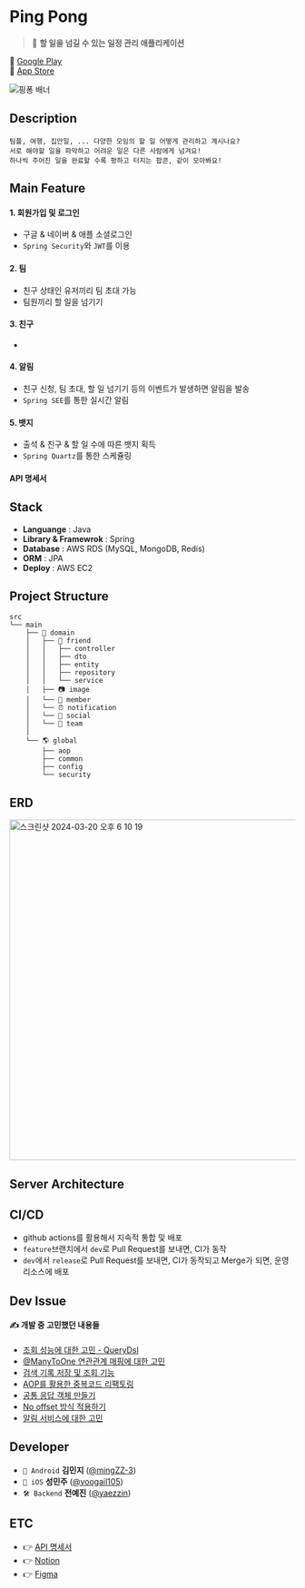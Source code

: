 # Ping Pong

> 🏓 **할 일을 넘길 수 있는 일정 관리 애플리케이션**
 
🤖 [Google Play](https://play.google.com/store/apps/details?id=com.pingpong_android)     
🍎 [App Store](https://apps.apple.com/kr/app/%ED%95%91%ED%90%81-%ED%95%A8%EA%BB%98-%ED%95%A0-%EC%9D%BC%EC%9D%84-%EA%B4%80%EB%A6%AC%ED%95%98%EB%8A%94-%EC%95%B1/id6479270351)

![핑퐁 배너](https://github.com/yaezzin/PingPong/assets/97823928/573c893c-04ad-4d39-8e81-3b81bab7e277)


## Description

```
팀플, 여행, 집안일, ... 다양한 모임의 할 일 어떻게 관리하고 계시나요?
서로 해야할 일을 파악하고 어려운 일은 다른 사람에게 넘겨요!
하나씩 주어진 일을 완료할 수록 펑하고 터지는 팝콘, 같이 모아봐요!
```

## Main Feature

#### 1. 회원가입 및 로그인

* 구글 & 네이버 & 애플 소셜로그인 
* ```Spring Security```와 ```JWT```를 이용

#### 2. 팀

* 친구 상태인 유저끼리 팀 초대 가능
* 팀원끼리 할 일을 넘기기

#### 3. 친구

* 

#### 4. 알림 

* 친구 신청, 팀 초대, 할 일 넘기기 등의 이벤트가 발생하면 알림을 발송
* ```Spring SEE```를 통한 실시간 알림

#### 5. 뱃지

* 출석 & 친구 & 할 일 수에 따른 뱃지 획득
* ```Spring Quartz```를 통한 스케쥴링 


#### API 명세서



## Stack
* **Languange** : Java
* **Library & Framewrok** : Spring
* **Database** : AWS RDS (MySQL, MongoDB, Redis)
* **ORM** : JPA
* **Deploy** : AWS EC2

## Project Structure

```
src
└── main
    ├── 🤖 domain
    │   ├── 👥 friend
    │   │   ├── controller
    │   │   ├── dto
    │   │   ├── entity
    │   │   ├── repository
    │   │   └── service
    │   ├── 📷 image
    │   └── 🙍 member
    │   └── ⏰ notification
    │   └── 📣 social
    │   └── 👥 team
    │
    └── 🌎 global
        ├── aop
        ├── common
        ├── config
        └── security
```

## ERD

<img width="600" alt="스크린샷 2024-03-20 오후 6 10 19" src="https://github.com/yaezzin/PingPong/assets/97823928/9f685e9d-b0e5-4e41-b5b6-290cffad5a9e">

## Server Architecture



## CI/CD

* github actions를 활용해서 지속적 통합 및 배포
* ```feature```브랜치에서 ```dev```로 Pull Request를 보내면, CI가 동작
* ```dev```에서 ```release```로 Pull Request를 보내면, CI가 동작되고 Merge가 되면, 운영 리소스에 배포

## Dev Issue

#### ✍ 개발 중 고민했던 내용들 

* [조회 성능에 대한 고민 - QueryDsl](https://github.com/pping-ppong/Server/issues/2)
* [@ManyToOne 연관관계 매핑에 대한 고민](https://github.com/pping-ppong/Server/issues/2)
* [검색 기록 저장 및 조회 기능](https://github.com/pping-ppong/Server/issues/3)
* [AOP를 활용한 중복코드 리팩토링](https://github.com/pping-ppong/Server/issues/4)
* [공통 응답 객체 만들기](https://github.com/pping-ppong/Server/issues/5)
* [No offset 방식 적용하기](https://github.com/pping-ppong/Server/issues/6)
* [알림 서비스에 대한 고민](https://github.com/pping-ppong/Server/issues/6)

## Developer

* ```🤖 Android``` **김민지** ([@mingZZ-3](https://github.com/mingZZ-3))
* ```🍎 iOS```     **성민주** ([@yoogail105](https://github.com/yoogail105))
* ```🛠 Backend``` **전예진** ([@yaezzin](https://github.com/yaezzin))

## ETC

* 👉 [API 명세서](https://docs.google.com/spreadsheets/d/1gironPuvcwKDzbzAOUrbPqZ8V65owz-T/edit#gid=2035882690)
* 👉 [Notion]()
* 👉 [Figma]()


